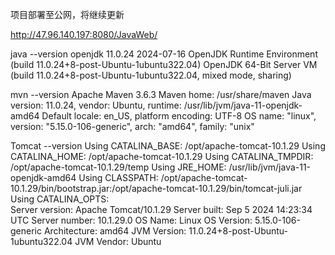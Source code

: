 项目部署至公网，将继续更新

http://47.96.140.197:8080/JavaWeb/


java --version
openjdk 11.0.24 2024-07-16
OpenJDK Runtime Environment (build 11.0.24+8-post-Ubuntu-1ubuntu322.04)
OpenJDK 64-Bit Server VM (build 11.0.24+8-post-Ubuntu-1ubuntu322.04, mixed mode, sharing)

mvn --version
Apache Maven 3.6.3
Maven home: /usr/share/maven
Java version: 11.0.24, vendor: Ubuntu, runtime: /usr/lib/jvm/java-11-openjdk-amd64
Default locale: en_US, platform encoding: UTF-8
OS name: "linux", version: "5.15.0-106-generic", arch: "amd64", family: "unix"

Tomcat --version
Using CATALINA_BASE:   /opt/apache-tomcat-10.1.29
Using CATALINA_HOME:   /opt/apache-tomcat-10.1.29
Using CATALINA_TMPDIR: /opt/apache-tomcat-10.1.29/temp
Using JRE_HOME:        /usr/lib/jvm/java-11-openjdk-amd64
Using CLASSPATH:       /opt/apache-tomcat-10.1.29/bin/bootstrap.jar:/opt/apache-tomcat-10.1.29/bin/tomcat-juli.jar
Using CATALINA_OPTS:   
Server version: Apache Tomcat/10.1.29
Server built:   Sep 5 2024 14:23:34 UTC
Server number:  10.1.29.0
OS Name:        Linux
OS Version:     5.15.0-106-generic
Architecture:   amd64
JVM Version:    11.0.24+8-post-Ubuntu-1ubuntu322.04
JVM Vendor:     Ubuntu